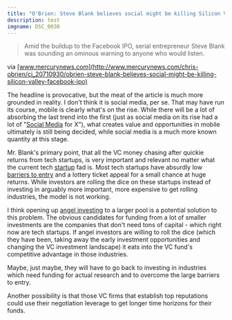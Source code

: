 ```yaml
---
title: "O'Brien: Steve Blank believes social might be killing Silicon Valley"
description: test
imgname: DSC_0030
---
```


> Amid the buildup to the Facebook IPO, serial entrepreneur Steve Blank was sounding an ominous warning to anyone who would listen.

via [www.mercurynews.com](http://www.mercurynews.com/chris-obrien/ci_20710930/obrien-steve-blank-believes-social-might-be-killing-silicon-valley-facebook-ipo)

The headline is provocative, but the meat of the article is much more grounded in reality. I don't think it is social media, per se. That may have run its course, mobile is clearly what's on the rise. While there will be a lot of absorbing the last trend into the first (just as social media on its rise had a lot of "[Social Media](http://www.wikinvest.com/concept/Social_media) for X"), what creates value and opportunities in mobile ultimately is still being decided, while social media is a much more known quantity at this stage.

Mr. Blank's primary point, that all the VC money chasing after quickie returns from tech startups, is very important and relevant no matter what the current tech [startup](http://en.wikipedia.org/wiki/Startup_company) fad is. Most tech startups have absurdly low [barriers to entry](http://en.wikipedia.org/wiki/Barriers_to_entry) and a lottery ticket appeal for a small chance at huge returns. While investors are rolling the dice on these startups instead of investing in arguably more important, more expensive to get rolling industries, the model is not working.

I think opening up [angel investing](http://en.wikipedia.org/wiki/Angel_investor) to a larger pool is a potential solution to this problem. The obvious candidates for funding from a lot of smaller investments are the companies that don't need tons of capital - which right now are tech startups. If angel investors are willing to roll the dice (which they have been, taking away the early investment opportunities and changing the VC investment landscape) it eats into the VC fund's competitive advantage in those industries.

Maybe, just maybe, they will have to go back to investing in industries which need funding for actual research and to overcome the large barriers to entry.

Another possibility is that those VC firms that establish top reputations could use their negotiation leverage to get longer time horizons for their funds.
